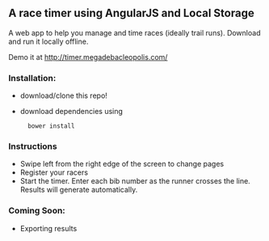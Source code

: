 ## A race timer using AngularJS and Local Storage

A web app to help you manage and time races (ideally trail runs). Download and run it locally offline.

Demo it at http://timer.megadebacleopolis.com/

### Installation:
- download/clone this repo!
- download dependencies using

        bower install
    
### Instructions
- Swipe left from the right edge of the screen to change pages
- Register your racers
- Start the timer. Enter each bib number as the runner crosses the line. Results will generate automatically.

    
### Coming Soon:
- Exporting results
    
